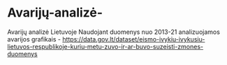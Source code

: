 # Avarijų-analizė-
Avarijų analizė Lietuvoje
Naudojant duomenys nuo 2013-21 analizuojamos avarijos grafikais - https://data.gov.lt/dataset/eismo-ivykiu-ivykusiu-lietuvos-respublikoje-kuriu-metu-zuvo-ir-ar-buvo-suzeisti-zmones-duomenys



